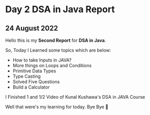 # Day 2 DSA in Java Report

## 24 August 2022

Hello this is my **Second Report** for **DSA in Java**.

So, Today I Learned some topics which are below:

- How to take Inputs in JAVA?
- More things on Loops and Conditions
- Primitive Data Types
- Type Casting
- Solved Five Questions
- Build a Calculator

I Finished 1 and 1/2 Video of Kunal Kushawa's DSA in JAVA Course


Well that were's my learning for today. Bye Bye :wave:
